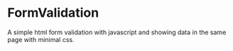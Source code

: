 # FormValidation
A simple html form validation with javascript and showing data in the same page with minimal css.

